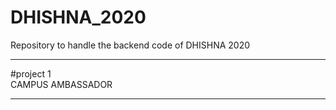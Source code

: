 # DHISHNA_2020
Repository to handle the backend code of DHISHNA 2020

*****************
#project 1    
CAMPUS AMBASSADOR
*****************
